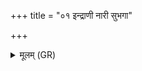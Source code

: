 +++
title = "०१ इन्द्राणी नारी सुभगा"

+++
<details><summary>मूलम् (GR)</summary>

+++(PSK 20.35.1)+++इन्द्राणी नारी सुभगा सुपत्न्य्  
उद् अंशेन पतिविद्ये बिभेद ।  
त्रिंशद् यस्या जघनं योजनान्य्  
उपस्थ इन्द्रं स्थविरं पिपर्तु ॥
</details>